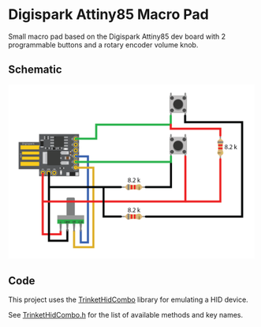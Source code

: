 # Digispark Attiny85 Macro Pad

Small macro pad based on the Digispark Attiny85 dev board with 2 programmable buttons and a rotary encoder volume knob.

## Schematic 
<img src="schematic/schematic.png" width="500">

## Code
This project uses the [TrinketHidCombo](https://github.com/adafruit/Adafruit-Trinket-USB/tree/master/TrinketHidCombo) library for emulating a HID device.

See [TrinketHidCombo.h](https://github.com/adafruit/Adafruit-Trinket-USB/blob/master/TrinketHidCombo/TrinketHidCombo.h) for the list of available methods and key names.